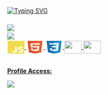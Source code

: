 [![Typing SVG](https://readme-typing-svg.herokuapp.com/?color=00009B&size=35&center=false&vCenter=false&width=1000&lines=HELLO,+My+name+is+Gabriel+Carvalho;I'm+19+years+old;I'm+from+Brazil;Technical+Consultant;Be+Welcome!+:%29)](https://git.io/typing-svg)

###

<div> 
  <a href="https://github.com/gabrielszcarvalho">
  <img height="180em" src="https://github-readme-stats.vercel.app/api?username=gabrielszcarvalho&show_icons=true&theme=transparent"/>
</div>

<div> 
  <a href="https://github.com/gabrielszcarvalho">
  <img height="180em" src="https://github-readme-stats.vercel.app/api/top-langs/?username=gabrielszcarvalho&show_icons=true&theme=transparent"/>
</div>

<div>
<img align="center" alt="" height="30" width="40" src="https://raw.githubusercontent.com/devicons/devicon/master/icons/javascript/javascript-plain.svg">
  <img align="center" alt="" height="30" width="40" src="https://raw.githubusercontent.com/devicons/devicon/master/icons/html5/html5-original.svg">
  <img align="center" alt="" height="30" width="40" src="https://raw.githubusercontent.com/devicons/devicon/master/icons/css3/css3-original.svg">
  <img align="center" alt="" height="30" width="40" src='https://cdn.jsdelivr.net/gh/devicons/devicon/icons/git/git-original.svg'>
  <img align="center" alt="" height="30" width="40" src='https://cdn.jsdelivr.net/gh/devicons/devicon/icons/mongodb/mongodb-original.svg'>
</div>


<div>
<br><p align="centre"><b>Profile Access:</b></p>  
<p><img src="https://profile-counter.glitch.me/{gabrielszcarvalho}/count.svg" /></p> 
<br>
</div>
